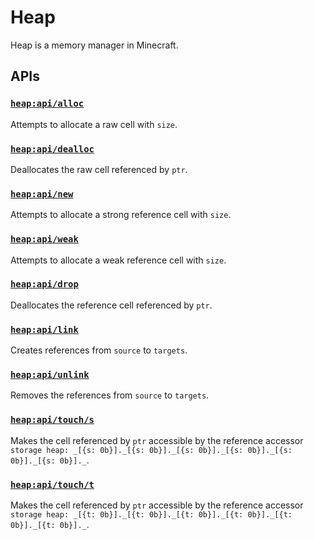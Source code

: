 # Heap

Heap is a memory manager in Minecraft.

## APIs

### [`heap:api/alloc`](https://github.com/intsuc/Heap/blob/main/Heap/data/heap/functions/api/alloc.mcfunction)

Attempts to allocate a raw cell with `size`.

### [`heap:api/dealloc`](https://github.com/intsuc/Heap/blob/main/Heap/data/heap/functions/api/dealloc.mcfunction)

Deallocates the raw cell referenced by `ptr`.

### [`heap:api/new`](https://github.com/intsuc/Heap/blob/main/Heap/data/heap/functions/api/new.mcfunction)

Attempts to allocate a strong reference cell with `size`.

### [`heap:api/weak`](https://github.com/intsuc/Heap/blob/main/Heap/data/heap/functions/api/weak.mcfunction)

Attempts to allocate a weak reference cell with `size`.

### [`heap:api/drop`](https://github.com/intsuc/Heap/blob/main/Heap/data/heap/functions/api/drop.mcfunction)

Deallocates the reference cell referenced by `ptr`.

### [`heap:api/link`](https://github.com/intsuc/Heap/blob/main/Heap/data/heap/functions/api/link.mcfunction)

Creates references from `source` to `targets`.

### [`heap:api/unlink`](https://github.com/intsuc/Heap/blob/main/Heap/data/heap/functions/api/unlink.mcfunction)

Removes the references from `source` to `targets`.

### [`heap:api/touch/s`](https://github.com/intsuc/Heap/blob/main/Heap/data/heap/functions/api/touch/s.mcfunction)

Makes the cell referenced by `ptr` accessible by the reference accessor `storage heap: _[{s: 0b}]._[{s: 0b}]._[{s: 0b}]._[{s: 0b}]._[{s: 0b}]._[{s: 0b}]._`.

### [`heap:api/touch/t`](https://github.com/intsuc/Heap/blob/main/Heap/data/heap/functions/api/touch/t.mcfunction)

Makes the cell referenced by `ptr` accessible by the reference accessor `storage heap: _[{t: 0b}]._[{t: 0b}]._[{t: 0b}]._[{t: 0b}]._[{t: 0b}]._[{t: 0b}]._`.

